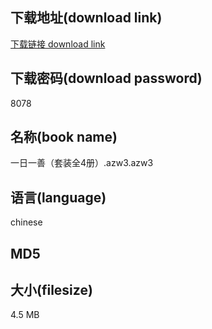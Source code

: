## 下载地址(download link)
[下载链接 download link](https://tutu365.netlify.app/?s=%E4%B8%80%E6%97%A5%E4%B8%80%E5%96%84%EF%BC%88%E5%A5%97%E8%A3%85%E5%85%A84%E5%86%8C%EF%BC%89.azw3)

## 下载密码(download password)
8078

## 名称(book name)
一日一善（套装全4册）.azw3.azw3

## 语言(language)
chinese

## MD5


## 大小(filesize)
4.5 MB
